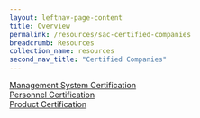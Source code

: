 ```yaml
---
layout: leftnav-page-content
title: Overview
permalink: /resources/sac-certified-companies
breadcrumb: Resources
collection_name: resources
second_nav_title: "Certified Companies"
---
```


[Management System Certification](management-system-certification/)  
[Personnel Certification](personnel-certification/)  
[Product Certification](product-certification/)
